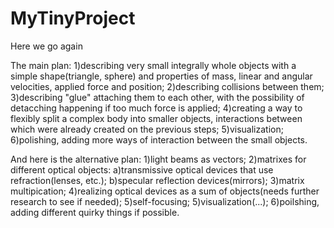 # MyTinyProject
Here we go again

The main plan:
1)describing very small integrally whole objects with a simple shape(triangle, sphere) and properties of mass, linear and angular velocities, applied force and position; 
2)describing collisions between them;
3)describing "glue" attaching them to each other, with the possibility of detacching happening if too much force is applied;
4)creating a way to flexibly split a complex body into smaller objects, interactions between which were already created on the previous steps;
5)visualization;
6)polishing, adding more ways of interaction between the small objects.

And here is the alternative plan:
1)light beams as vectors;
2)matrixes for different optical objects:
 a)transmissive optical devices that use refraction(lenses, etc.);
 b)specular reflection devices(mirrors);
3)matrix multipication;
4)realizing optical devices as a sum of objects(needs further research to see if needed);
5)self-focusing;
5)visualization(...);
6)poilshing, adding different quirky things if possible.
